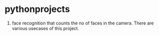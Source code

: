# pythonprojects 
1. face recognition that counts the no of faces in the camera. There are various usecases of this project.

